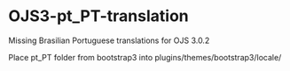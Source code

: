 # OJS3-pt_PT-translation
Missing Brasilian Portuguese translations for OJS 3.0.2

Place pt_PT folder from bootstrap3  into plugins/themes/bootstrap3/locale/
